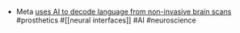 - Meta [uses AI to decode language from non-invasive brain scans](https://ai.meta.com/blog/brain-ai-research-human-communication/) #prosthetics #[[neural interfaces]] #AI #neuroscience